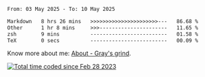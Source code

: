 <!--START_SECTION:waka-->

```txt
From: 03 May 2025 - To: 10 May 2025

Markdown   8 hrs 26 mins   >>>>>>>>>>>>>>>>>>>>>>---   86.68 %
Other      1 hr 8 mins     >>>----------------------   11.65 %
zsh        9 mins          -------------------------   01.58 %
TeX        0 secs          -------------------------   00.09 %
```

<!--END_SECTION:waka-->

<!-- [![grayxu's github stats](https://github-readme-stats.vercel.app/api?username=grayxu&count_private=true&show_icons=true)](https://github.com/grayxu) -->

Know more about me: [About - Gray's grind](https://www.grayxu.cn/).
<p align="left">
  <a href="https://wakatime.com/@c69eb31e-43a1-463f-8968-c3449e386f57"><img src="https://wakatime.com/badge/user/c69eb31e-43a1-463f-8968-c3449e386f57.svg" title="Total time coded since Feb 28 2023" /></a>
</p>

